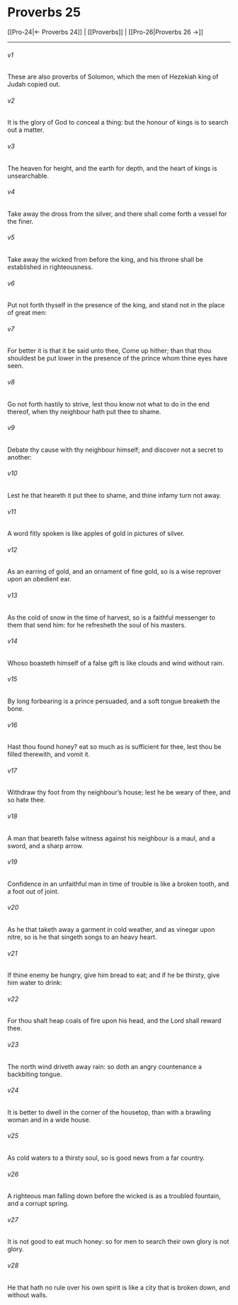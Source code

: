 # Proverbs 25

[[Pro-24|← Proverbs 24]] | [[Proverbs]] | [[Pro-26|Proverbs 26 →]]
***

###### v1
These are also proverbs of Solomon, which the men of Hezekiah king of Judah copied out.
###### v2
It is the glory of God to conceal a thing: but the honour of kings is to search out a matter.
###### v3
The heaven for height, and the earth for depth, and the heart of kings is unsearchable.
###### v4
Take away the dross from the silver, and there shall come forth a vessel for the finer.
###### v5
Take away the wicked from before the king, and his throne shall be established in righteousness.
###### v6
Put not forth thyself in the presence of the king, and stand not in the place of great men:
###### v7
For better it is that it be said unto thee, Come up hither; than that thou shouldest be put lower in the presence of the prince whom thine eyes have seen.
###### v8
Go not forth hastily to strive, lest thou know not what to do in the end thereof, when thy neighbour hath put thee to shame.
###### v9
Debate thy cause with thy neighbour himself; and discover not a secret to another:
###### v10
Lest he that heareth it put thee to shame, and thine infamy turn not away.
###### v11
A word fitly spoken is like apples of gold in pictures of silver.
###### v12
As an earring of gold, and an ornament of fine gold, so is a wise reprover upon an obedient ear.
###### v13
As the cold of snow in the time of harvest, so is a faithful messenger to them that send him: for he refresheth the soul of his masters.
###### v14
Whoso boasteth himself of a false gift is like clouds and wind without rain.
###### v15
By long forbearing is a prince persuaded, and a soft tongue breaketh the bone.
###### v16
Hast thou found honey? eat so much as is sufficient for thee, lest thou be filled therewith, and vomit it.
###### v17
Withdraw thy foot from thy neighbour’s house; lest he be weary of thee, and so hate thee.
###### v18
A man that beareth false witness against his neighbour is a maul, and a sword, and a sharp arrow.
###### v19
Confidence in an unfaithful man in time of trouble is like a broken tooth, and a foot out of joint.
###### v20
As he that taketh away a garment in cold weather, and as vinegar upon nitre, so is he that singeth songs to an heavy heart.
###### v21
If thine enemy be hungry, give him bread to eat; and if he be thirsty, give him water to drink:
###### v22
For thou shalt heap coals of fire upon his head, and the Lord shall reward thee.
###### v23
The north wind driveth away rain: so doth an angry countenance a backbiting tongue.
###### v24
It is better to dwell in the corner of the housetop, than with a brawling woman and in a wide house.
###### v25
As cold waters to a thirsty soul, so is good news from a far country.
###### v26
A righteous man falling down before the wicked is as a troubled fountain, and a corrupt spring.
###### v27
It is not good to eat much honey: so for men to search their own glory is not glory.
###### v28
He that hath no rule over his own spirit is like a city that is broken down, and without walls. 
